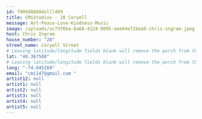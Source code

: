 ```yaml
---
id: f999d8888dollld89
title: CMiStudios - 28 Coryell
message: Art-Peace-Love-Kindness-Music
image: /uploads/ac73f6ba-8a68-4124-9095-aee64ef2baa9-chris-ingram.jpeg
host: Chris Ingram
house_number: "28"
street_name: Coryell Street
# Leaving latitude/longitude fields blank will remove the porch from the Porchfest map.
lat: "40.367508"
# Leaving latitude/longitude fields blank will remove the porch from the Porchfest map.
long: "-74.945269"
email: "cmi147@gmail.com "
artist12: null
artist1: null
artist2: null
artist3: null
artist4: null
artist5: null
---
```

